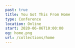 ```yaml
---
past: true
title: You Got This From Home
type: Conference
location: Online
start: 2020-06-06T10:00:00
og: home.png
url: /collections/home
---
```

